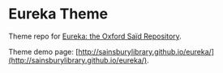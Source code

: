 # Eureka Theme
Theme repo for [Eureka: the Oxford Saïd Repository](http://eureka.sbs.ox.ac.uk).

Theme demo page: [http://sainsburylibrary.github.io/eureka/](http://sainsburylibrary.github.io/eureka/).